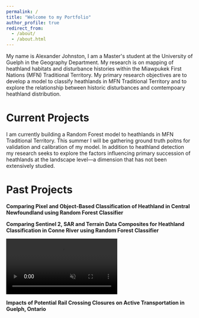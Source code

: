 ```yaml
---
permalink: /
title: "Welcome to my Portfolio"
author_profile: true
redirect_from: 
  - /about/
  - /about.html
---
```


My name is Alexander Johnston, I am a Master's student at the University of Guelph in the Geography Department. My research is on mapping of heathland habitats and disturbance histories within the Miawpukek First Nations (MFN) Traditional Territory. My primary research objectives are to develop a model to classify heathlands in MFN Traditional Territory and to explore the relationship between historic disturbances and comtempoary heathland distribution. 


Current Projects
======
I am currently building a Random Forest model to heathlands in MFN Traditional Territory. This summer I will be gathering ground truth poitns for validation and calibration of my model. In addition to heathland detection my research seeks to explore the factors influencing primary succession of heathlands at the landscape level—a dimension that has not been extensively studied.

Past Projects
======
**Comparing Pixel and Object-Based Classification of Heathland in Central Newfoundland using Random Forest Classifier**

**Comparing Sentinel 2, SAR and Terrain Data Composites for Heathland Classification in Conne River using Random Forest Classifier**
<div class="align-right">
  <video autoplay muted>
    <source src="/images/RfClassifiedMap.mp4" type="video/mp4">
    Your browser does not support the video tag.
  </video>
</div>

<script>
  document.addEventListener("DOMContentLoaded", function() {
    setTimeout(function() {
      var video = document.getElementById("delayedVideo");
      video.play();
    }, 1500); // 1.5 second delay
  });
</script>

**Impacts of Potential Rail Crossing Closures on Active Transportation in Guelph, Ontario**


